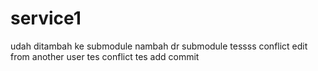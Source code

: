 # service1
udah ditambah ke submodule
nambah dr submodule
tessss conflict
edit from another user
tes conflict
tes add commit
